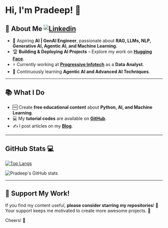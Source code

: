 
# Hi, I'm Pradeep! 👋


## 🚀 About Me  [![Linkedin](https://i.sstatic.net/gVE0j.png)](https://www.linkedin.com/in/pradeep-kumar8/)

- 🎯 Aspiring **AI | GenAI Engineer**, passionate about **RAG, LLMs, NLP, Generative AI, Agentic AI, and Machine Learning**.  
- 🏆 **Building & Deploying AI Projects** – Explore my work on **[Hugging Face](https://huggingface.co/Pradeep8)**.  
- ⚡ Currently working at **[Progressive Infotech](https://www.progressive.in)** as a **Data Analyst**.  
- 🌱 Continuously learning **Agentic AI and Advanced AI Techniques**.  

---

## 📚 What I Do

- 🆓 Create **free educational content** about **Python, AI, and Machine Learning**.
- 💻 My **tutorial codes** are available on **[GitHub](https://github.com/pradeep-kumar8?tab=repositories)**.
- ✍️ I post articles on my **[Blog](#)**.

---

## GitHub Stats 💻
  
[![Top Langs](https://github-readme-stats.vercel.app/api/top-langs/?username=pradeep-kumar8&layout=compact&theme=radical)](https://github.com/anuraghazra/github-readme-stats)

![Pradeep's GitHub stats](https://github-readme-stats.vercel.app/api?username=pradeep-kumar8&show_icons=true&theme=radical)

---

## 💖 Support My Work!

If you find my content useful, **please consider starring my repositories**! 🌟  
Your support keeps me motivated to create more awesome projects. 🚀

Cheers! 🍻
